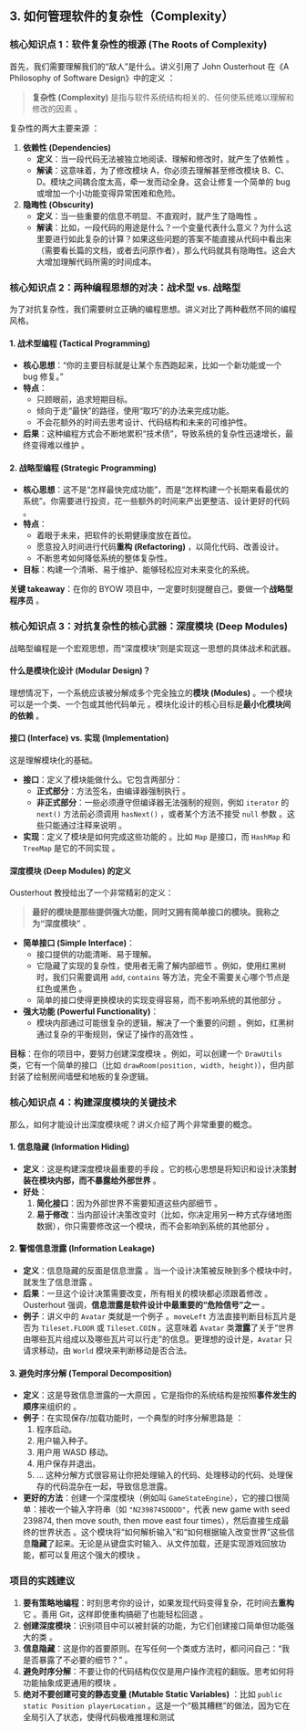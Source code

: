 ## 3. 如何管理软件的复杂性（Complexity）

### 核心知识点 1：软件复杂性的根源 (The Roots of Complexity)

首先，我们需要理解我们的“敌人”是什么。讲义引用了 John Ousterhout 在《A Philosophy of Software Design》中的定义 ：

> **复杂性 (Complexity)** 是指与软件系统结构相关的、任何使系统难以理解和修改的因素 。

复杂性的两大主要来源 ：

1. **依赖性 (Dependencies)** 
   - **定义**：当一段代码无法被独立地阅读、理解和修改时，就产生了依赖性 。
   - **解读**：这意味着，为了修改模块 A，你必须去理解甚至修改模块 B、C、D。模块之间耦合度太高，牵一发而动全身。这会让修复一个简单的 bug 或增加一个小功能变得异常困难和危险。
2. **隐晦性 (Obscurity)** 
   - **定义**：当一些重要的信息不明显、不直观时，就产生了隐晦性 。
   - **解读**：比如，一段代码的用途是什么？一个变量代表什么意义？为什么这里要进行如此复杂的计算？如果这些问题的答案不能直接从代码中看出来（需要看长篇的文档，或者去问原作者），那么代码就具有隐晦性。这会大大增加理解代码所需的时间成本。



### 核心知识点 2：两种编程思想的对决：战术型 vs. 战略型

为了对抗复杂性，我们需要树立正确的编程思想。讲义对比了两种截然不同的编程风格。



#### 1. 战术型编程 (Tactical Programming)

- **核心思想**：“你的主要目标就是让某个东西跑起来，比如一个新功能或一个 bug 修复。” 
- **特点**：
  - 只顾眼前，追求短期目标。
  - 倾向于走“最快”的路径，使用“取巧”的办法来完成功能。
  - 不会花额外的时间去思考设计、代码结构和未来的可维护性。
- **后果**：这种编程方式会不断地累积“技术债”，导致系统的复杂性迅速增长，最终变得难以维护 。



#### 2. 战略型编程 (Strategic Programming)

- **核心思想**：这不是“怎样最快完成功能”，而是“怎样构建一个长期来看最优的系统”。你需要进行投资，花一些额外的时间来产出更整洁、设计更好的代码 。
- **特点**：
  - 着眼于未来，把软件的长期健康度放在首位。
  - 愿意投入时间进行代码**重构 (Refactoring)** ，以简化代码、改善设计。
  - 不断思考如何降低系统的整体复杂性。
- **目标**：构建一个清晰、易于维护、能够轻松应对未来变化的系统。



**关键 takeaway**：在你的 BYOW 项目中，一定要时刻提醒自己，要做一个**战略型程序员** 。



### 核心知识点 3：对抗复杂性的核心武器：深度模块 (Deep Modules)

战略型编程是一个宏观思想，而“深度模块”则是实现这一思想的具体战术和武器。



#### 什么是模块化设计 (Modular Design)？

理想情况下，一个系统应该被分解成多个完全独立的**模块 (Modules)** 。一个模块可以是一个类、一个包或其他代码单元 。模块化设计的核心目标是**最小化模块间的依赖** 。



#### 接口 (Interface) vs. 实现 (Implementation)

这是理解模块化的基础。

- **接口**：定义了模块能做什么。它包含两部分：
  - **正式部分**：方法签名，由编译器强制执行 。
  - **非正式部分**：一些必须遵守但编译器无法强制的规则，例如 `iterator` 的 `next()` 方法前必须调用 `hasNext()` ，或者某个方法不接受 `null` 参数 。这些只能通过注释来说明 。
- **实现**：定义了模块是如何完成这些功能的 。比如 `Map` 是接口，而 `HashMap` 和 `TreeMap` 是它的不同实现 。



#### 深度模块 (Deep Modules) 的定义

Ousterhout 教授给出了一个非常精彩的定义：

> **最好的模块是那些提供强大功能，同时又拥有简单接口的模块。我称之为“深度模块”** 。

- **简单接口 (Simple Interface)**：
  - 接口提供的功能清晰、易于理解。
  - 它隐藏了实现的复杂性，使用者无需了解内部细节 。例如，使用红黑树时，我们只需要调用 `add`, `contains` 等方法，完全不需要关心哪个节点是红色或黑色 。
  - 简单的接口使得更换模块的实现变得容易，而不影响系统的其他部分 。
- **强大功能 (Powerful Functionality)**：
  - 模块内部通过可能很复杂的逻辑，解决了一个重要的问题 。例如，红黑树通过复杂的平衡规则，保证了操作的高效性 。



**目标**：在你的项目中，要努力创建深度模块 。例如，可以创建一个 `DrawUtils` 类，它有一个简单的接口（比如 `drawRoom(position, width, height)`），但内部封装了绘制房间墙壁和地板的复杂逻辑。



### 核心知识点 4：构建深度模块的关键技术

那么，如何才能设计出深度模块呢？讲义介绍了两个非常重要的概念。



#### 1. 信息隐藏 (Information Hiding)

- **定义**：这是构建深度模块最重要的手段 。它的核心思想是将知识和设计决策**封装在模块内部，而不暴露给外部世界** 。
- **好处**：
  1. **简化接口**：因为外部世界不需要知道这些内部细节 。
  2. **易于修改**：当内部设计决策改变时（比如，你决定用另一种方式存储地图数据），你只需要修改这一个模块，而不会影响到系统的其他部分 。



#### 2. 警惕信息泄露 (Information Leakage)

- **定义**：信息隐藏的反面是信息泄露 。当一个设计决策被反映到多个模块中时，就发生了信息泄露 。
- **后果**：一旦这个设计决策需要改变，所有相关的模块都必须跟着修改 。Ousterhout 强调，**信息泄露是软件设计中最重要的“危险信号”之一** 。
- **例子**：讲义中的 `Avatar` 类就是一个例子 。`moveLeft` 方法直接判断目标瓦片是否为 `Tileset.FLOOR` 或 `Tileset.COIN` 。这意味着 `Avatar` 类**泄露**了关于“世界由哪些瓦片组成以及哪些瓦片可以行走”的信息。更理想的设计是，`Avatar` 只请求移动，由 `World` 模块来判断移动是否合法。



#### 3. 避免时序分解 (Temporal Decomposition)

- **定义**：这是导致信息泄露的一大原因 。它是指你的系统结构是按照**事件发生的顺序**来组织的 。
- **例子**：在实现保存/加载功能时，一个典型的时序分解思路是 ：
  1. 程序启动。
  2. 用户输入种子。
  3. 用户用 WASD 移动。
  4. 用户保存并退出。
  5. ... 这种分解方式很容易让你把处理输入的代码、处理移动的代码、处理保存的代码混杂在一起，导致信息泄露。
- **更好的方法**：创建一个深度模块（例如叫 `GameStateEngine`），它的接口很简单：接收一个输入字符串（如 `"N239874SDDDD"`，代表 new game with seed 239874, then move south, then move east four times），然后直接生成最终的世界状态 。这个模块将“如何解析输入”和“如何根据输入改变世界”这些信息**隐藏**了起来。无论是从键盘实时输入、从文件加载，还是实现游戏回放功能，都可以复用这个强大的模块 。



### 项目的实践建议

1. **要有策略地编程**：时刻思考你的设计，如果发现代码变得复杂，花时间去**重构**它 。善用 Git，这样即使重构搞砸了也能轻松回退 。
2. **创建深度模块**：识别项目中可以被封装的功能，为它们创建接口简单但功能强大的类 。
3. **信息隐藏**：这是你的首要原则。在写任何一个类或方法时，都问问自己：“我是否暴露了不必要的细节？” 。
4. **避免时序分解**：不要让你的代码结构仅仅是用户操作流程的翻版。思考如何将功能抽象成更通用的模块 。
5. **绝对不要创建可变的静态变量 (Mutable Static Variables)** ：比如 `public static Position playerLocation` 。这是一个“极其糟糕”的做法，因为它在全局引入了状态，使得代码极难推理和测试 